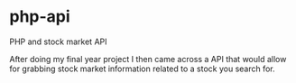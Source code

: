 # php-api
PHP and stock market API

After doing my final year project I then came across a API that would allow for grabbing stock market information related to a stock you search for.
